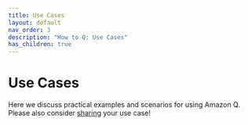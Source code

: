 ```yaml
---
title: Use Cases
layout: default
nav_order: 3
description: "How to Q: Use Cases"
has_children: true
---
```


# Use Cases

Here we discuss practical examples and scenarios for using Amazon Q. Please also
consider [sharing](mailto:mhausenblas@icloud.com) your use case!
